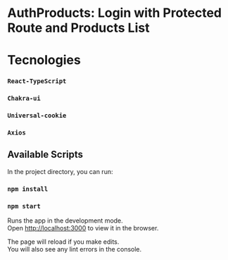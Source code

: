 # AuthProducts: Login with Protected Route and Products List

# Tecnologies

### `React-TypeScript`
### `Chakra-ui`
### `Universal-cookie`
### `Axios`

## Available Scripts

In the project directory, you can run:

### `npm install`
### `npm start`

Runs the app in the development mode.\
Open [http://localhost:3000](http://localhost:3000) to view it in the browser.

The page will reload if you make edits.\
You will also see any lint errors in the console.
